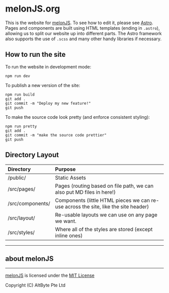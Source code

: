 # melonJS.org

This is the website for [melonJS](https://melonjs.org/). To see how to edit it, please see [Astro](https://astro.build). Pages and components are built using HTML templates (ending in `.astro`), allowing us to split our website up into different parts. The Astro framework also supports the use of `.scss` and many other handy libraries if necessary.

## How to run the site

To run the website in development mode:

    npm run dev

To publish a new version of the site:

    npm run build
    git add .
    git commit -m "Deploy my new feature!"
    git push

To make the source code look pretty (and enforce consistent styling):

    npm run pretty
    git add .
    git commit -m "make the source code prettier"
    git push

## Directory Layout

| Directory        | Purpose                                                                             |
| :--------------- | :---------------------------------------------------------------------------------- |
| /public/         | Static Assets                                                                       |
| /src/pages/      | Pages (routing based on file path, we can also put MD files in here!)               |
| /src/components/ | Components (little HTML pieces we can re-use across the site, like the site header) |
| /src/layout/     | Re-usable layouts we can use on any page we want.                                   |
| /src/styles/     | Where all of the styles are stored (except inline ones)                             |

***

## about melonJS
-------------------------------------------------------------------------------

[melonJS](https://github.com/melonjs/melonJS) is licensed under the [MIT License](http://www.opensource.org/licenses/mit-license.php)

Copyright (C) AltByte Pte Ltd
